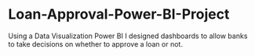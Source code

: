 # Loan-Approval-Power-BI-Project
Using a Data Visualization Power BI I designed dashboards to allow banks to take decisions on whether to approve a loan or  not.
